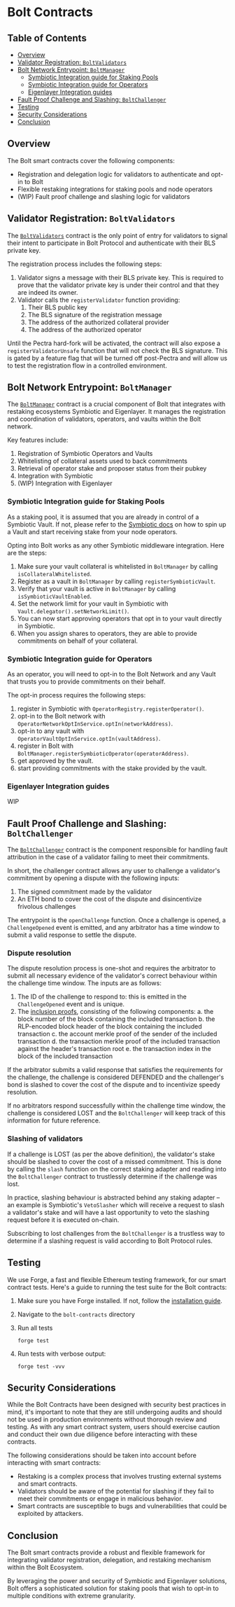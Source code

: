 # Bolt Contracts

## Table of Contents

- [Overview](#overview)
- [Validator Registration: `BoltValidators`](#validator-registration-boltvalidators)
- [Bolt Network Entrypoint: `BoltManager`](#bolt-network-entrypoint-boltmanager)
  - [Symbiotic Integration guide for Staking Pools](#symbiotic-integration-guide-for-staking-pools)
  - [Symbiotic Integration guide for Operators](#symbiotic-integration-guide-for-operators)
  - [Eigenlayer Integration guides](#eigenlayer-integration-guides)
- [Fault Proof Challenge and Slashing: `BoltChallenger`](#fault-proof-challenge-and-slashing-boltchallenger)
- [Testing](#testing)
- [Security Considerations](#security-considerations)
- [Conclusion](#conclusion)

## Overview

The Bolt smart contracts cover the following components:

- Registration and delegation logic for validators to authenticate and opt-in to Bolt
- Flexible restaking integrations for staking pools and node operators
- (WIP) Fault proof challenge and slashing logic for validators

## Validator Registration: `BoltValidators`

The [`BoltValidators`](./src/contracts/BoltValidators.sol) contract is the only point of entry for
validators to signal their intent to participate in Bolt Protocol and authenticate with their BLS private key.

The registration process includes the following steps:

1. Validator signs a message with their BLS private key. This is required to prove that the
   validator private key is under their control and that they are indeed its owner.
2. Validator calls the `registerValidator` function providing:
   1. Their BLS public key
   2. The BLS signature of the registration message
   3. The address of the authorized collateral provider
   4. The address of the authorized operator

Until the Pectra hard-fork will be activated, the contract will also expose a `registerValidatorUnsafe` function
that will not check the BLS signature. This is gated by a feature flag that will be turned off post-Pectra and
will allow us to test the registration flow in a controlled environment.

## Bolt Network Entrypoint: `BoltManager`

The [`BoltManager`](./src/contracts/BoltManager.sol) contract is a crucial component of Bolt that
integrates with restaking ecosystems Symbiotic and Eigenlayer. It manages the registration and
coordination of validators, operators, and vaults within the Bolt network.

Key features include:

1. Registration of Symbiotic Operators and Vaults
2. Whitelisting of collateral assets used to back commitments
3. Retrieval of operator stake and proposer status from their pubkey
4. Integration with Symbiotic
5. (WIP) Integration with Eigenlayer

### Symbiotic Integration guide for Staking Pools

As a staking pool, it is assumed that you are already in control of a Symbiotic Vault.
If not, please refer to the [Symbiotic docs](https://docs.symbiotic.fi/handbooks/Handbook%20for%20Vaults)
on how to spin up a Vault and start receiving stake from your node operators.

Opting into Bolt works as any other Symbiotic middleware integration. Here are the steps:

1. Make sure your vault collateral is whitelisted in `BoltManager` by calling `isCollateralWhitelisted`.
2. Register as a vault in `BoltManager` by calling `registerSymbioticVault`.
3. Verify that your vault is active in `BoltManager` by calling `isSymbioticVaultEnabled`.
4. Set the network limit for your vault in Symbiotic with `Vault.delegator().setNetworkLimit()`.
5. You can now start approving operators that opt in to your vault directly in Symbiotic.
6. When you assign shares to operators, they are able to provide commitments on behalf of your collateral.

### Symbiotic Integration guide for Operators

As an operator, you will need to opt-in to the Bolt Network and any Vault that trusts you to provide
commitments on their behalf.

The opt-in process requires the following steps:

1. register in Symbiotic with `OperatorRegistry.registerOperator()`.
2. opt-in to the Bolt network with `OperatorNetworkOptInService.optIn(networkAddress)`.
3. opt-in to any vault with `OperatorVaultOptInService.optIn(vaultAddress)`.
4. register in Bolt with `BoltManager.registerSymbioticOperator(operatorAddress)`.
5. get approved by the vault.
6. start providing commitments with the stake provided by the vault.

### Eigenlayer Integration guides

WIP

## Fault Proof Challenge and Slashing: `BoltChallenger`

The [`BoltChallenger`](./src/contracts/BoltChallenger.sol) contract is the component responsible
for handling fault attribution in the case of a validator failing to meet their commitments.

In short, the challenger contract allows any user to challenge a validator's commitment by opening
a dispute with the following inputs:

1. The signed commitment made by the validator
2. An ETH bond to cover the cost of the dispute and disincentivize frivolous challenges

The entrypoint is the `openChallenge` function. Once a challenge is opened, a `ChallengeOpened` event
is emitted, and any arbitrator has a time window to submit a valid response to settle the dispute.

### Dispute resolution

The dispute resolution process is one-shot and requires the arbitrator to submit all necessary evidence
of the validator's correct behaviour within the challenge time window. The inputs are as follows:

1. The ID of the challenge to respond to: this is emitted in the `ChallengeOpened` event and is unique.
2. The [inclusion proofs](https://github.com/chainbound/bolt/blob/6c0f1b696cfe3de7e7e3830ac28c369c6ddf271e/bolt-contracts/src/interfaces/IBoltChallenger.sol#L39), consisting of the following components:
   a. the block number of the block containing the included transaction
   b. the RLP-encoded block header of the block containing the included transaction
   c. the account merkle proof of the sender of the included transaction
   d. the transaction merkle proof of the included transaction against the header's transaction root
   e. the transaction index in the block of the included transaction

If the arbitrator submits a valid response that satisfies the requirements for the challenge, the
challenge is considered DEFENDED and the challenger's bond is slashed to cover the cost of the dispute
and to incentivize speedy resolution.

If no arbitrators respond successfully within the challenge time window, the challenge is considered
LOST and the `BoltChallenger` will keep track of this information for future reference.

### Slashing of validators

If a challenge is LOST (as per the above definition), the validator's stake should be slashed to cover
the cost of a missed commitment. This is done by calling the `slash` function on the correct staking adapter
and reading into the `BoltChallenger` contract to trustlessly determine if the challenge was lost.

In practice, slashing behaviour is abstracted behind any staking adapter – an example is Symbiotic's `VetoSlasher`
which will receive a request to slash a validator's stake and will have a last opportunity to veto
the slashing request before it is executed on-chain.

Subscribing to lost challenges from the `BoltChallenger` is a trustless way to determine if a slashing request
is valid according to Bolt Protocol rules.

## Testing

We use Forge, a fast and flexible Ethereum testing framework, for our smart contract tests.
Here's a guide to running the test suite for the Bolt contracts:

1. Make sure you have Forge installed. If not, follow the [installation guide](https://book.getfoundry.sh/getting-started/installation).

2. Navigate to the `bolt-contracts` directory

3. Run all tests

   ```
   forge test
   ```

4. Run tests with verbose output:

   ```
   forge test -vvv
   ```

## Security Considerations

While the Bolt Contracts have been designed with security best practices in mind, it's important
to note that they are still undergoing audits and should not be used in production environments without
thorough review and testing. As with any smart contract system, users should exercise caution and conduct
their own due diligence before interacting with these contracts.

The following considerations should be taken into account before interacting with smart contracts:

- Restaking is a complex process that involves trusting external systems and smart contracts.
- Validators should be aware of the potential for slashing if they fail to meet their commitments or engage in malicious behavior.
- Smart contracts are susceptible to bugs and vulnerabilities that could be exploited by attackers.

## Conclusion

The Bolt smart contracts provide a robust and flexible framework for integrating validator registration,
delegation, and restaking mechanism within the Bolt Ecosystem.

By leveraging the power and security of Symbiotic and Eigenlayer solutions, Bolt offers a sophisticated
solution for staking pools that wish to opt-in to multiple conditions with extreme granularity.
